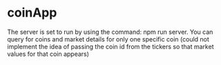 # coinApp

The server is set to run by using the command: npm run server.
You can query for coins and market details for only one specific coin (could not implement the idea of passing the coin id from the tickers so that market values for that coin appears)
